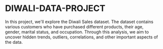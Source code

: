 # DIWALI-DATA-PROJECT
In this project, we'll explore the Diwali Sales dataset. The dataset contains various customers who have purchased different products, their age, gender, marital status, and occupation. Through this analysis, we aim to uncover hidden trends, outliers, correlations, and other important aspects of the data.

